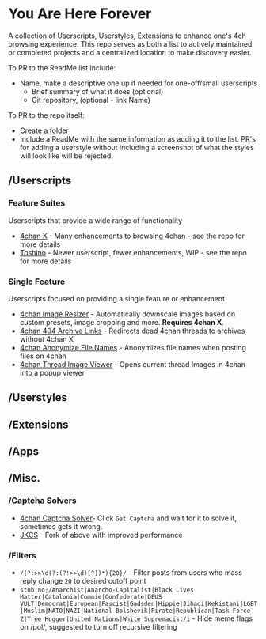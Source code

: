 # You Are Here Forever
A collection of Userscripts, Userstyles, Extensions to enhance one's 4ch browsing experience. This repo serves as both a list to actively maintained or completed projects and a centralized location to make discovery easier.

To PR to the ReadMe list include:
- Name, make a descriptive one up if needed for one-off/small userscripts
  - Brief summary of what it does (optional)
  - Git repository, (optional - link Name)

To PR to the repo itself:
- Create a folder
- Include a ReadMe with the same information as adding it to the list. PR's for adding a userstyle without including a screenshot of what the styles will look like will be rejected.

## /Userscripts

### Feature Suites
Userscripts that provide a wide range of functionality
- [4chan X](https://github.com/ccd0/4chan-x/) - Many enhancements to browsing 4chan - see the repo for more details
- [Toshino](https://github.com/toshinoo/toshino) - Newer userscript, fewer enhancements, WIP - see the repo for more details

### Single Feature
Userscripts focused on providing a single feature or enhancement
- [4chan Image Resizer](https://greasyfork.org/en/scripts/391758-4chan-image-resizer) - Automatically downscale images based on custom presets, image cropping and more. **Requires 4chan X**.
- [4chan 404 Archive Links](https://greasyfork.org/en/scripts/445332-4chan-404-archive-links) - Redirects dead 4chan threads to archives without 4chan X
- [4chan Anonymize File Names](https://greasyfork.org/en/scripts/435220-4chan-anonymize-file-names) - Anonymizes file names when posting files on 4chan
- [4chan Thread Image Viewer](https://greasyfork.org/en/scripts/1275-4chan-image-viewer) - Opens current thread Images in 4chan into a popup viewer

## /Userstyles

## /Extensions

## /Apps

## /Misc.

### /Captcha Solvers
- [4chan Captcha Solver](https://github.com/the-brickster/4Chan_Captcha_Solver)- Click `Get Captcha` and wait for it to solve it, sometimes gets it wrong.
- [JKCS](https://git.coom%2etech/araragi/JKCS) - Fork of above with improved performance

### /Filters

- `/(?:>>\d(?:(?!>>\d)[^])*){20}/` - Filter posts from users who mass reply change `20` to desired cutoff point
- `stub:no;/Anarchist|Anarcho-Capitalist|Black Lives Matter|Catalonia|Commie|Confederate|DEUS VULT|Democrat|European|Fascist|Gadsden|Hippie|Jihadi|Kekistani|LGBT|Muslim|NATO|NAZI|National Bolshevik|Pirate|Republican|Task Force Z|Tree Hugger|United Nations|White Supremacist/i` - Hide meme flags on /pol/, suggested to turn off recursive filtering
